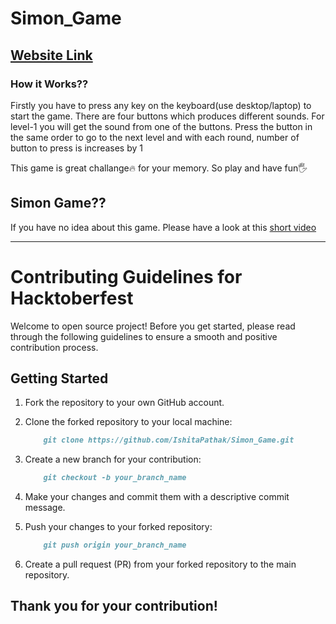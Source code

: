 # Simon_Game

## [Website Link](https://ishitapathak.github.io/Simon_Game/)

### How it Works??
 Firstly you have to press any key on the keyboard(use desktop/laptop) to start the game.
 There are four buttons which produces different sounds. For level-1 you will get the sound from one of the buttons.
 Press the button in the same order to go to the next level and with each round, number of button to press is increases by 1
 
 This game is great challange🔥 for your memory. So play and have fun🖐️
 
 ## Simon Game??
 If you have no idea about this game. Please have a look at this [short video](https://youtu.be/1Yqj76Q4jJ4)

---------------------

# Contributing Guidelines for Hacktoberfest

Welcome to open source project! Before you get started, please read through the following guidelines to ensure a smooth and positive contribution process.

## Getting Started

1. Fork the repository to your own GitHub account.

2. Clone the forked repository to your local machine:

    ```markdown
        git clone https://github.com/IshitaPathak/Simon_Game.git
    ```

3. Create a new branch for your contribution:

    ```markdown
        git checkout -b your_branch_name
    ```

4. Make your changes and commit them with a descriptive commit message.

5. Push your changes to your forked repository:

    ```markdown
        git push origin your_branch_name
    ```

6. Create a pull request (PR) from your forked repository to the main repository.



## Thank you for your contribution! 

